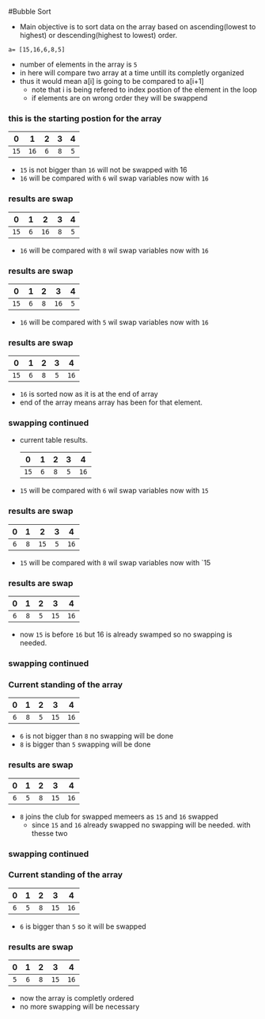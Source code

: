#Bubble Sort 
- Main objective is to sort data on the array based on ascending(lowest to highest) or descending(highest to lowest) order. 
```
a= [15,16,6,8,5]

```
- number of elements in the array is `5` 
- in here will compare two array at a time untill its completly organized
- thus it would mean a[i] is going to be compared to a[i+1]
   - note that i is being refered to index postion of the element in the loop
   - if elements are on wrong order they will be swappend  
### this is the starting postion for the array 
| 0        | 1           | 2  |3|4|
| :-----: |:-----:| :-----:| :-----:|:-----:|
| `15`     | `16` | `6` | `8`|`5`
- `15` is not bigger than `16` will not be swapped with 16
-  `16` will be compared with `6` wil swap variables now with `16`
### **results are swap**
| 0        | 1           | 2  |3|4|
| :-----: |:-----:| :-----:| :-----:|:-----:|
| `15`     | `6` | `16` | `8`|`5`
-  `16` will be compared with `8` wil swap variables now with `16` 
### **results are swap**  
   | 0        | 1           | 2  |3|4|
   | :-----: |:-----:| :-----:| :-----:|:-----:|
   | `15`     | `6` | `8` | `16`|`5`
-  `16` will be compared with `5` wil swap variables now with `16`
### **results are swap**  
   | 0        | 1           | 2  |3|4|
   | :-----: |:-----:| :-----:| :-----:|:-----:|
   | `15`     | `6` | `8` | `5`|`16`

 - `16` is sorted now as it is at the end of array 
- end of the array means array has been for that element. 


### swapping continued 
- current table results.
  
  | 0        | 1           | 2  |3|4|
  | :-----: |:-----:| :-----:| :-----:|:-----:|
  | `15`     | `6` | `8` | `5`|`16`

- `15` will be compared with `6` wil swap variables now with `15`
### **results are swap**
| 0        | 1           | 2  |3|4|
  | :-----: |:-----:| :-----:| :-----:|:-----:|
| `6`     | `8` | `15` | `5`|`16`

- `15` will be compared with `8` wil swap variables now with `15
### **results are swap**
  
  | 0        | 1           | 2  |3|4|
  | :-----: |:-----:| :-----:| :-----:|:-----:|
  | `6`     | `8` | `5` | `15`|`16`
  
- now `15` is before `16` but 16 is already swamped so no swapping is needed.

### swapping continued 
### **Current standing of the array**
| 0        | 1           | 2  |3|4|
  | :-----: |:-----:| :-----:| :-----:|:-----:|
| `6`     | `8` | `5` | `15`|`16`
- `6` is not bigger than `8` no swapping will be done 
- `8` is bigger than `5` swapping will be done  
### **results are swap**
| 0        | 1           | 2  |3|4|
  | :-----: |:-----:| :-----:| :-----:|:-----:|
| `6`     | `5` | `8` | `15`|`16`
- `8` joins the club for swapped memeers as `15` and `16` swapped
   - since `15` and `16` already swapped no swapping will be needed. with thesse two 

### swapping continued 
### **Current standing of the array**
| 0        | 1           | 2  |3|4|
  | :-----: |:-----:| :-----:| :-----:|:-----:|
| `6`     | `5` | `8` | `15`|`16`
- `6` is bigger than `5` so it will be swapped
### **results are swap**
  
  | 0        | 1           | 2  |3|4|
  | :-----: |:-----:| :-----:| :-----:|:-----:|
  | `5`     | `6` | `8` | `15`|`16`
- now the array is completly ordered
- no more swapping will be necessary 